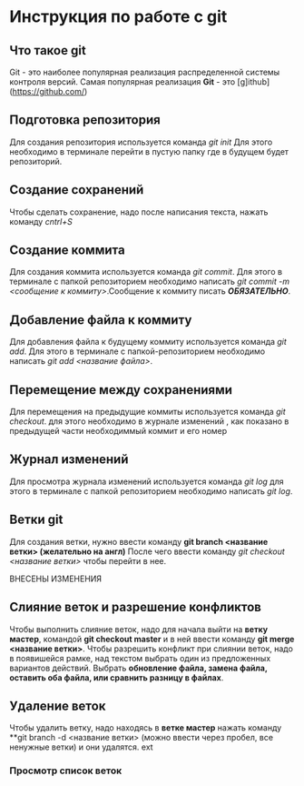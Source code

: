 # Инструкция по работе с git

## Что такое git
Git - это наиболее популярная реализация распределенной системы контроля версий. Самая популярная реализация **Git** - это [g]ithub] (https://github.com/)

## Подготовка репозитория
Для создания репозитория используется команда *git init* Для этого необходимо в терминале перейти в пустую папку где в будущем будет репозиторий.
## Создание сохранений
Чтобы сделать сохранение, надо после написания текста, нажать команду *cntrl+S*
## Создание коммита 
Для создания коммита используется команда *git commit*. Для этого в терминале с папкой репозиторием необходимо написать *git commit -m <сообщение к коммиту>*.Сообщение к коммиту писать ***ОБЯЗАТЕЛЬНО***.

## Добавление файла к коммиту
Для добавления файла к будущему коммиту используется команда *git add*. Для этого в терминале с папкой-репозиторием необходимо написать *git add <название файла>*. 
 
## Перемещение между сохранениями
Для перемещения на предыдущие коммиты используется команда *git checkout*. для этого необходимо в журнале изменений , как показано в предыдущей части необходиммый коммит и его номер  
## Журнал изменений
Для просмотра журнала изменений используется команда *git log* для этого в терминале с папкой репозиторием необходимо написать *git log*.

## Ветки git
Для создания ветки, нужно ввести команду  **git branch <название ветки> (желательно на англ)** После чего ввести команду *git checkout <название ветки>* чтобы перейти в нее. 

ВНЕСЕНЫ ИЗМЕНЕНИЯ

## Слияние веток и разрешение конфликтов
Чтобы выполнить слияние веток, надо для начала выйти на **ветку мастер**, командой **git checkout master** и в ней ввести команду **git merge <название ветки>**. 
Чтобы разрешить конфликт при слиянии веток, надо в появишейся рамке, над текстом выбрать один из предложенных вариантов действий. Выбрать **обновление файла, замена файла, оставить оба файла, или сравнить разницу в файлах**.  

## Удаление веток
Чтобы удалить ветку, надо находясь в **ветке мастер** нажать команду **git branch -d <название ветки> (можно ввести через пробел, все ненужные ветки) и они удалятся. ext

### Просмотр список веток